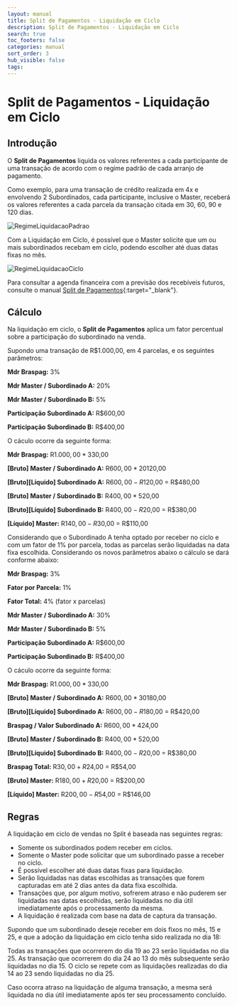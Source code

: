 ```yaml
---
layout: manual
title: Split de Pagamentos - Liquidação em Ciclo
description: Split de Pagamentos - Liquidação em Ciclo
search: true
toc_footers: false
categories: manual
sort_order: 3
hub_visible: false
tags:
---
```


# Split de Pagamentos - Liquidação em Ciclo

## Introdução

O **Split de Pagamentos** liquida os valores referentes a cada participante de uma transação de acordo com o regime padrão de cada arranjo de pagamento.

Como exemplo, para uma transação de crédito realizada em 4x e envolvendo 2 Subordinados, cada participante, inclusive o Master, receberá os valores referentes a cada parcela da transação citada em 30, 60, 90 e 120 dias.

![RegimeLiquidacaoPadrao](https://braspag.github.io/images/braspag/split/regime-pagamento-padrao.png)

Com a Liquidação em Ciclo, é possível que o Master solicite que um ou mais subordinados recebam em ciclo, podendo escolher até duas datas fixas no mês.

![RegimeLiquidacaoCiclo](https://braspag.github.io/images/braspag/split/regime-pagamento-ciclo.png)

Para consultar a agenda financeira com a previsão dos recebíveis futuros, consulte o manual [Split de Pagamentos](https://braspag.github.io//manual/split-pagamentos-braspag#agenda-financeira){:target="_blank"}.

## Cálculo

Na liquidação em ciclo, o **Split de Pagamentos** aplica um fator percentual sobre a participação do subordinado na venda.

Supondo uma transação de R$1.000,00, em 4 parcelas, e os seguintes parâmetros:

**Mdr Braspag:** 3%

**Mdr Master / Subordinado A:** 20%

**Mdr Master / Subordinado B:** 5%

**Participação Subordinado A:** R$600,00

**Participação Subordinado B:** R$400,00

O cáculo ocorre da seguinte forma:

**Mdr Braspag:** R$1.000,00 * 3% = R$30,00

**[Bruto] Master / Subordinado A:** R$600,00 * 20% = R$120,00

**[Bruto][Líquido] Subordinado A:** R$600,00 - R$120,00 = R$480,00

**[Bruto] Master / Subordinado B:** R$400,00 * 5% = R$20,00

**[Bruto][Líquido] Subordinado B:** R$400,00 - R$20,00 = R$380,00

**[Líquido] Master:** R$140,00 - R$30,00 = R$110,00

Considerando que o Subordinado A tenha optado por receber no ciclo e com um fator de 1% por parcela, todas as parcelas serão liquidadas na data fixa escolhida. Considerando os novos parâmetros abaixo o cálculo se dará conforme abaixo:

**Mdr Braspag:** 3%

**Fator por Parcela:** 1%

**Fator Total:** 4% (fator x parcelas)

**Mdr Master / Subordinado A:** 30%

**Mdr Master / Subordinado B:** 5%

**Participação Subordinado A:** R$600,00

**Participação Subordinado B:** R$400,00

O cáculo ocorre da seguinte forma:

**Mdr Braspag:** R$1.000,00 * 3% = R$30,00

**[Bruto] Master / Subordinado A:** R$600,00 * 30% = R$180,00

**[Bruto][Líquido] Subordinado A:** R$600,00 - R$180,00 = R$420,00

**Braspag / Valor Subordinado A:** R$600,00 * 4% = R$24,00

**[Bruto] Master / Subordinado B:** R$400,00 * 5% = R$20,00

**[Bruto][Líquido] Subordinado B:** R$400,00 - R$20,00 = R$380,00

**Braspag Total:** R$30,00 + R$24,00 = R$54,00

**[Bruto] Master:** R$180,00 + R$20,00 = R$200,00

**[Líquido] Master:** R$200,00 - R$54,00 = R$146,00

## Regras

A liquidação em ciclo de vendas no Split é baseada nas seguintes regras:

* Somente os subordinados podem receber em ciclos.
* Somente o Master pode solicitar que um subordinado passe a receber no ciclo.
* É possível escolher até duas datas fixas para liquidação.
* Serão liquidadas nas datas escolhidas as transações que forem capturadas em até 2 dias antes da data fixa escolhida.
* Transações que, por algum motivo, sofrerem atraso e não puderem ser liquidadas nas datas escolhidas, serão liquidadas no dia útil imediatamente após o processamento da mesma.
* A liquidação é realizada com base na data de captura da transação.

Supondo que um subordinado deseje receber em dois fixos no mês, 15 e 25, e que a adoção da liquidação em ciclo tenha sido realizada no dia 18:

Todas as transações que ocorrerem do dia 19 ao 23 serão liquidadas no dia 25.
As transação que ocorrerem do dia 24 ao 13 do mês subsequente serão liquidadas no dia 15. 
O ciclo se repete com as liquidações realizadas do dia 14 ao 23 sendo liquidadas no dia 25.

Caso ocorra atraso na liquidação de alguma transação, a mesma será liquidada no dia útil imediatamente após ter seu processamento concluído.